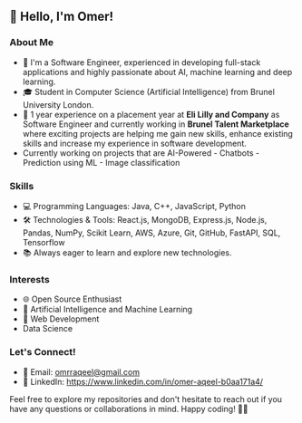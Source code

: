 ## 👋 Hello, I'm Omer!

### About Me

- 🚀 I'm a Software Engineer, experienced in developing full-stack applications and highly passionate about AI, machine learning and deep learning.
- 🎓 Student in Computer Science (Artificial Intelligence) from Brunel University London.
- 💼 1 year experience on a placement year at **Eli Lilly and Company** as Software Engineer and currently working in **Brunel Talent Marketplace** where exciting projects are helping me gain new skills, enhance existing skills and increase my experience in software development.
- Currently working on projects that are AI-Powered
      - Chatbots
      - Prediction using ML
      - Image classification

### Skills

- 💻 Programming Languages: Java, C++, JavaScript, Python
- 🛠️ Technologies & Tools: React.js, MongoDB, Express.js, Node.js, Pandas, NumPy, Scikit Learn, AWS, Azure, Git, GitHub, FastAPI, SQL, Tensorflow
- 📚 Always eager to learn and explore new technologies.

### Interests

- 🌐 Open Source Enthusiast
- 🤖 Artificial Intelligence and Machine Learning
- 🚀 Web Development
- Data Science

### Let's Connect!

- 📧 Email: omrraqeel@gmail.com
- 💼 LinkedIn: https://www.linkedin.com/in/omer-aqeel-b0aa171a4/

Feel free to explore my repositories and don't hesitate to reach out if you have any questions or collaborations in mind. Happy coding! 👨‍💻
